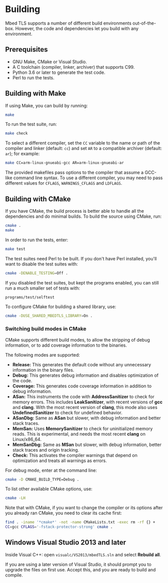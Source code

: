 # Building

Mbed TLS supports a number of different build environments out-of-the-box. However, the code and dependencies let you build with any environment.

## Prerequisites

* GNU Make, CMake or Visual Studio.
* A C toolchain (compiler, linker, archiver) that supports C99.
* Python 3.6 or later to generate the test code.
* Perl to run the tests.

## Building with Make

If using Make, you can build by running:
```sh
make
```
To run the test suite, run:
```sh
make check
```

To select a different compiler, set the `CC` variable to the name or path of the
compiler and linker (default: `cc`) and set `AR` to a compatible archiver
(default: `ar`); for example:
```sh
make CC=arm-linux-gnueabi-gcc AR=arm-linux-gnueabi-ar
```
The provided makefiles pass options to the compiler that assume a GCC-like
command line syntax. To use a different compiler, you may need to pass different
values for `CFLAGS`, `WARNINGS_CFLAGS` and `LDFLAGS`.


## Building with CMake

If you have CMake, the build process is better able to handle all the dependencies and do minimal builds. To build the source using CMake, run:
```sh
cmake .
make
```
In order to run the tests, enter:
```sh
make test
```
The test suites need Perl to be built. If you don't have Perl installed, you'll want to disable the test suites with:
```sh
cmake -DENABLE_TESTING=Off .
```
If you disabled the test suites, but kept the programs enabled, you can still run a much smaller set of tests with:
```sh
programs/test/selftest
```
To configure CMake for building a shared library, use:
```sh
cmake -DUSE_SHARED_MBEDTLS_LIBRARY=On .
```

### Switching build modes in CMake

CMake supports different build modes, to allow the stripping of debug information, or to add coverage information to the binaries.

The following modes are supported:

* **Release:** This generates the default code without any unnecessary information in the binary files.
* **Debug:** This generates debug information and disables optimization of the code.
* **Coverage:** This generates code coverage information in addition to debug information.
* **ASan:** This instruments the code with **AddressSanitizer** to check for memory errors. This includes **LeakSanitizer**, with recent versions of **gcc** and **clang**. With the most recent version of **clang**, this mode also uses **UndefinedSanitizer** to check for undefined behavior.
* **ASanDbg:** Same as **ASan** but slower, with debug information and better stack traces.
* **MemSan:** Uses **MemorySanitizer** to check for uninitialized memory reads. This is experimental, and needs the most recent **clang** on Linux/x86_64.
* **MemSanDbg:** Same as **MSan** but slower, with debug information, better stack traces and origin tracking.
* **Check:** This activates the compiler warnings that depend on optimization and treats all warnings as errors.

For debug mode, enter at the command line:
```sh
cmake -D CMAKE_BUILD_TYPE=Debug .
```
To list other available CMake options, use:
```sh
cmake -LH
```
Note that with CMake, if you want to change the compiler or its options after you already ran CMake, you need to clear its cache first:
```sh
find . -iname '*cmake*' -not -name CMakeLists.txt -exec rm -rf {} +
CC=gcc CFLAGS='-fstack-protector-strong' cmake .
```

## Windows Visual Studio 2013 and later

Inside Visual C++: open `visualc/VS2013/mbedTLS.sln` and select **Rebuild all**.

If you are using a later version of Visual Studio, it should prompt you to upgrade the files on first use. Accept this, and you are ready to build and compile.
